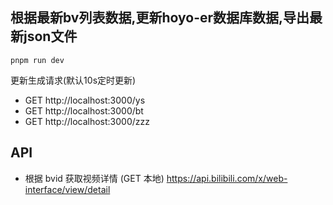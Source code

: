 ## 根据最新bv列表数据,更新hoyo-er数据库数据,导出最新json文件

```
pnpm run dev
```

更新生成请求(默认10s定时更新)
- GET http://localhost:3000/ys
- GET http://localhost:3000/bt
- GET http://localhost:3000/zzz

## API
+ 根据 bvid 获取视频详情 (GET 本地)
https://api.bilibili.com/x/web-interface/view/detail
